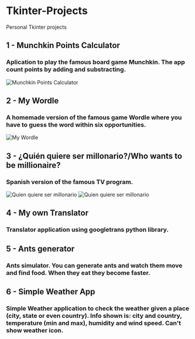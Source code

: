 # Tkinter-Projects
Personal Tkinter projects

## 1 - Munchkin Points Calculator
### Aplication to play the famous board game Munchkin. The app count points by adding and substracting.
![Munchkin Points Calculator](https://i.ibb.co/3FBrDb4/mn.png "Munchkin Points Calculator")
## 2 - My Wordle
### A homemade version of the famous game Wordle where you have to guess the word within six opportunities.
![My Wordle](https://i.ibb.co/9qz3mw8/ww.png "My Wordle")
## 3 - ¿Quién quiere ser millonario?/Who wants to be millionaire?
### Spanish version of the famous TV program. 
![Quien quiere ser millonario](https://i.ibb.co/1TCdSYJ/1.png "Quien quiere ser millonario")
![Quien quiere ser millonario](https://i.ibb.co/jHtJJF5/2.png "Quien quiere ser millonario")
## 4 - My own Translator
### Translator application using googletrans python library.
## 5 - Ants generator
### Ants simulator. You can generate ants and watch them move and find food. When they eat they become faster.
## 6 - Simple Weather App
### Simple Weather application to check the weather given a place (city, state or even country). Info shown is: city and country, temperature (min and max), humidity and wind speed. Can't show weather icon.

